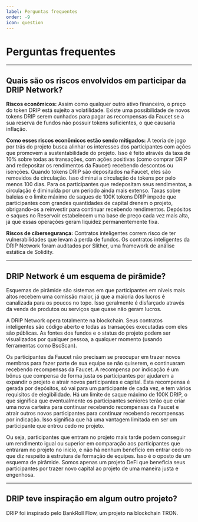 ```yaml
---
label: Perguntas frequentes
order: -9
icon: question
---
```


# Perguntas frequentes
---
## Quais são os riscos envolvidos em participar da DRIP Network?
**Riscos econômicos:**
Assim como qualquer outro ativo financeiro, o preço do token DRIP está sujeito a volatilidade.
Existe uma possibilidade de novos tokens DRIP serem cunhados para pagar as recompensas da Faucet se a sua reserva de fundos não possuir tokens suficientes, o que causaria inflação.

**Como esses riscos econômicos estão sendo mitigados:**
A teoria de jogo por trás do projeto busca alinhar os interesses dos participantes com ações que promovem a sustentabilidade do projeto. Isso é feito através da taxa de 10% sobre todas as transações, com ações positivas (como comprar DRIP and redepositar os rendimentos da Faucet) recebendo descontos ou isenções.
Quando tokens DRIP são depositados na Faucet, eles são removidos de circulação. Isso diminui a circulação de tokens por pelo menos 100 dias. Para os participantes que redepositam seus rendimentos, a circulação é diminuída por um período ainda mais extenso. Taxas sobre baleias e o limite máximo de saques de 100K tokens DRIP impede que participantes com grandes quantidades de capital drenem o projeto, obrigando-os a reinvestir para continuar recebendo rendimentos. Depósitos e saques no Reservoir estabelecem uma base de preço cada vez mais alta, já que essas operações geram liquidez permanentemente fixa.

**Riscos de cibersegurança:**
Contratos inteligentes correm risco de ter vulnerabilidades que levam à perda de fundos.
Os contratos inteligentes da DRIP Network foram auditados por Slither, uma framework de análise estática de Solidity.

---
## DRIP Network é um esquema de pirâmide?
Esquemas de pirâmide são sistemas em que participantes em níveis mais altos recebem uma comissão maior, já que a maioria dos lucros é canalizada para os poucos no topo. Isso geralmente é disfarçado através da venda de produtos ou serviços que quase não geram lucros.

A DRIP Network opera totalmente na blockchain. Seus contratos inteligentes são código aberto e todas as transações executadas com eles são públicas. As fontes dos fundos e o status do projeto podem ser visualizados por qualquer pessoa, a qualquer momento (usando ferramentas como BscScan).

Os participantes da Faucet não precisam se preocupar em trazer novos membros para fazer parte de sua equipe se não quiserem, e continuaram recebendo recompensas da Faucet.
A recompensa por indicação é um bônus que compensa de forma justa os participantes por ajudarem a expandir o projeto e atrair novos participantes e capital. Esta recompensa é gerada por depósitos, só vai para um participante de cada vez, e tem vários requisitos de elegibilidade.
Há um limite de saque máximo de 100K DRIP, o que significa que eventualmente os participantes seniores terão que criar uma nova carteira para continuar recebendo recompensas da Faucet e atrair outros novos participantes para continuar recebendo recompensas por indicação. Isso significa que há uma vantagem limitada em ser um participante que entrou cedo no projeto.

Ou seja, participantes que entram no projeto mais tarde podem conseguir um rendimento igual ou superior em comparação aos participantes que entraram no projeto no inicio, e não há nenhum benefício em entrar cedo no que diz respeito à estrutura de formação de equipes. Isso é o oposto de um esquema de pirâmide. Somos apenas um projeto DeFi que beneficia seus participantes por trazer novo capital ao projeto de uma maneira justa e engenhosa.

---
## DRIP teve inspiração em algum outro projeto?
DRIP foi inspirado pelo BankRoll Flow, um projeto na blockchain TRON.
